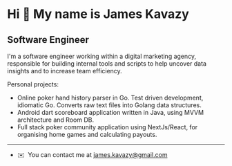 Hi 👋 My name is James Kavazy
=============================

Software Engineer
-------------------------
I'm a software engineer working within a digital marketing agency, responsible for building internal tools and scripts to help uncover data insights and to increase team efficiency.

Personal projects:
* Online poker hand history parser in Go. Test driven development, idiomatic Go. Converts raw text files into Golang data structures.
* Android dart scoreboard application written in Java, using MVVM architecture and Room DB. 
* Full stack poker community application using NextJs/React, for organising home games and calculating payouts.
-------------------------
*   ✉️  You can contact me at [james.kavazy@gmail.com](mailto:james.kavazy@gmail.com)
